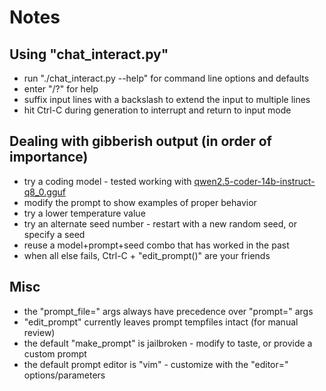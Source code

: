 # Notes

## Using "chat_interact.py"
  * run "./chat_interact.py --help" for command line options and defaults
  * enter "/?" for help
  * suffix input lines with a backslash to extend the input to multiple lines
  * hit Ctrl-C during generation to interrupt and return to input mode

## Dealing with gibberish output (in order of importance)
  * try a coding model - tested working with [qwen2.5-coder-14b-instruct-q8_0.gguf](https://huggingface.co/Qwen/Qwen2.5-Coder-14B-Instruct-GGUF/blob/main/qwen2.5-coder-14b-instruct-q8_0.gguf)
  * modify the prompt to show examples of proper behavior
  * try a lower temperature value
  * try an alternate seed number - restart with a new random seed, or specify a seed
  * reuse a model+prompt+seed combo that has worked in the past
  * when all else fails, Ctrl-C + "edit_prompt()" are your friends

## Misc
  * the "prompt_file=" args always have precedence over "prompt=" args
  * "edit_prompt" currently leaves prompt tempfiles intact (for manual review)
  * the default "make_prompt" is jailbroken - modify to taste, or provide a custom prompt
  * the default prompt editor is "vim" - customize with the "editor=" options/parameters

